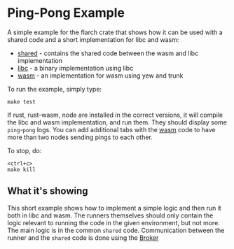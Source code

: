 # Ping-Pong Example

A simple example for the flarch crate that shows how it can
be used with a shared code and a short implementation for
libc and wasm:

- [shared](shared/README.md) - contains the shared code between the wasm and libc implementation
- [libc](libc/README.md) - a binary implementation using libc
- [wasm](wasm/README.md) - an implementation for wasm using yew and trunk

To run the example, simply type:

```
make test
```

If rust, rust-wasm, node are installed in the correct versions, it will compile the
libc and wasm implementation, and run them.
They should display some `ping`-`pong` logs.
You can add additional tabs with the [wasm](http://localhost:8080) code to have more than two nodes
sending pings to each other.

To stop, do:

```
<ctrl+c>
make kill
```

## What it's showing

This short example shows how to implement a simple logic and then run it both in libc
and wasm.
The runners themselves should only contain the logic relevant to running the code in
the given environment, but not more.
The main logic is in the common `shared` code.
Communication between the runner and the `shared` code is done using the 
[Broker]()